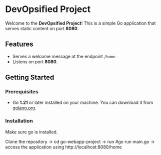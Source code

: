 # DevOpsified Project

Welcome to the **DevOpsified Project**! This is a simple Go application that serves static content on port **8080**.

## Features

- Serves a welcome message at the endpoint `/home`.
- Listens on port **8080**.

## Getting Started

### Prerequisites

- Go **1.21** or later installed on your machine. You can download it from [golang.org](https://golang.org/dl/).

### Installation
Make sure go is installed.

Clone the repository -> cd go-webapp-project -> run #go run main.go -> access the application using http://localhost:8080/home



